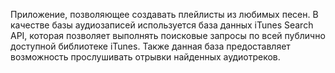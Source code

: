 Приложение, позволяющее создавать плейлисты из любимых песен. В качестве базы аудиозаписей используется база данных iTunes Search API, которая позволяет выполнять поисковые запросы по всей публично доступной библиотеке iTunes. Также данная база предоставляет возможность прослушивать отрывки найденных аудиотреков.
